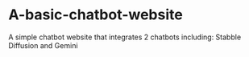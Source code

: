 # A-basic-chatbot-website
A simple chatbot website that integrates 2 chatbots including: Stabble Diffusion and Gemini
